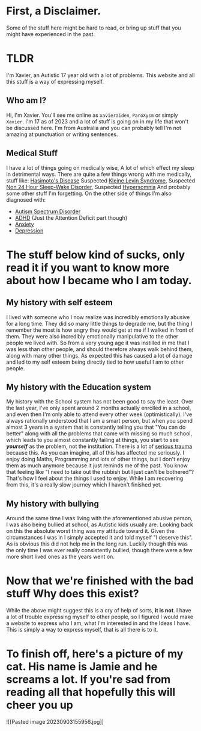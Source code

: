 # First, a Disclaimer.
Some of the stuff here might be hard to read, or bring up stuff that you might have experienced in the past.

# TLDR
I'm Xavier, an Autistic 17 year old with a lot of problems. This website and all this stuff is a way of expressing myself.

## Who am I?
Hi, I'm Xavier. You'll see me online as `xavieraiden`, `ParoXysm` or simply `Xavier`. I'm 17 as of 2023 and a lot of stuff is going on in my life that won't be discussed here. I'm from Australia and you can probably tell I'm not amazing at punctuation or writing sentences.

## Medical Stuff
I have a lot of things going on medically wise, A lot of which effect my sleep in detrimental ways. There are quite a few things wrong with me medically, stuff like: [Hasimoto's Disease](https://en.wikipedia.org/wiki/Electromagnetic_radiation) Suspected [Kleine Levin Syndrome](https://en.wikipedia.org/wiki/Kleine–Levin_syndrome), Suspected [Non 24 Hour Sleep-Wake Disorder](https://www.sleepfoundation.org/non-24-sleep-wake-disorder), Suspected [Hypersomnia](https://www.sleepfoundation.org/hypersomnia) And probably some other stuff I'm forgetting. On the other side of things I'm also diagnosed with:
- [Autism Spectrum Disorder](https://en.wikipedia.org/wiki/Autism_spectrum)
- [ADHD](https://en.wikipedia.org/wiki/Attention_deficit_hyperactivity_disorder) (Just the Attention Deficit part though)
- [Anxiety](https://en.wikipedia.org/wiki/Anxiety)
- [Depression](https://simple.wikipedia.org/wiki/Depression_(mental_illness))

# The stuff below kind of sucks, only read it if you want to know more about how I became who I am today.

## My history with self esteem
I lived with someone who I now realize was incredibly emotionally abusive for a long time. They did so many little things to degrade me, but the thing I remember the most is how angry they would get at me if I walked in front of them. They were also incredibly emotionally manipulative to the other people we lived with. So from a very young age it was instilled in me that I was less than other people, and should therefore always walk behind them, along with many other things. As expected this has caused a lot of damage and led to my self esteem being directly tied to how useful I am to other people.

## My history with the Education system
My history with the School system has not been good to say the least. Over the last year, I've only spent around 2 months actually enrolled in a school, and even then I'm only able to attend every other week (optimistically). I've always rationally understood that I am a smart person, but when you spend almost 3 years in a system that is constantly telling you that "You can do better" along with all the problems that came with missing so much school, which leads to you almost constantly failing at things, you start to see ***yourself*** as the problem, not the institution. There is a lot of [serious trauma](https://www.healthdirect.gov.au/complex-ptsd) because this. As you can imagine, all of this has affected me seriously. I enjoy doing Maths, Programming and lots of other things, but I don't enjoy them as much anymore because it just reminds me of the past. You know that feeling like "I need to take out the rubbish but I just can't be bothered"? That's how I feel about the things I used to enjoy. While I am recovering from this, it's a really slow journey which I haven't finished yet.

## My history with bullying
Around the same time I was living with the aforementioned abusive person, I was also being bullied at school, as Autistic kids usually are. Looking back on this the absolute worst thing was my attitude toward it. Given the circumstances I was in I simply accepted it and told myself "I deserve this". As is obvious this did not help me in the long run. Luckily though this was the only time I was ever really consistently bullied, though there were a few more short lived ones as the years went on.

# Now that we're finished with the bad stuff Why does this exist?
While the above might suggest this is a cry of help of sorts, **it is not**. I have a lot of trouble expressing myself to other people, so I figured I would make a website to express who I am, what I'm interested in and the Ideas I have. This is simply a way to express myself, that is all there is to it.

# To finish off, here's a picture of my cat. His name is Jamie and he screams a lot. If you're sad from reading all that hopefully this will cheer you up
![[Pasted image 20230903155956.jpg]]